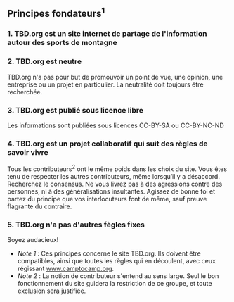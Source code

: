 ## Principes fondateurs<sup>1</sup>

### 1. TBD.org est un site internet de partage de l'information autour des sports de montagne


### 2. TBD.org est neutre
TBD.org n'a pas pour but de promouvoir un point de vue, une opinion, une entreprise ou un projet en particulier. La neutralité doit toujours être recherchée.

### 3. TBD.org est publié sous licence libre
Les informations sont publiées sous licences CC-BY-SA ou CC-BY-NC-ND

### 4. TBD.org est un projet collaboratif qui suit des règles de savoir vivre
Tous les contributeurs<sup>2</sup> ont le même poids dans les choix du site. Vous êtes tenu de respecter les autres contributeurs, même lorsqu’il y a désaccord. Recherchez le consensus. Ne vous livrez pas à des agressions contre des personnes, ni à des généralisations insultantes. Agissez de bonne foi et partez du principe que vos interlocuteurs font de même, sauf preuve flagrante du contraire.

### 5. TBD.org n'a pas d'autres fègles fixes
Soyez audacieux!

* *Note 1* : Ces principes concerne le site TBD.org. Ils doivent être compatibles, ainsi que toutes les règles qui en découlent, avec ceux régissant www.camptocamp.org.
* *Note 2* : La notion de contributeur s'entend au sens large. Seul le bon fonctionnement du site guidera la restriction de ce groupe, et toute exclusion sera justifiée.
